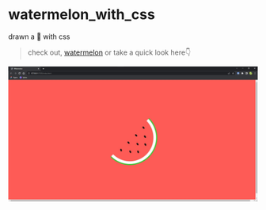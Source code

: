 # watermelon_with_css

  drawn a 🍉 with css
  
> check out, [watermelon](https://nayemhasan.github.io/watermelon_with_css/)
or take a quick look here👇
<table>
    <tr><img src="https://github.com/Nayemhasan/watermelon_with_css/blob/main/watermelon.jpg"></tr>
</table>

